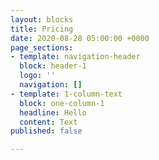 ```yaml
---
layout: blocks
title: Pricing
date: 2020-08-28 05:00:00 +0000
page_sections:
- template: navigation-header
  block: header-1
  logo: ''
  navigation: []
- template: 1-column-text
  block: one-column-1
  headline: Hello
  content: Text
published: false

---
```

